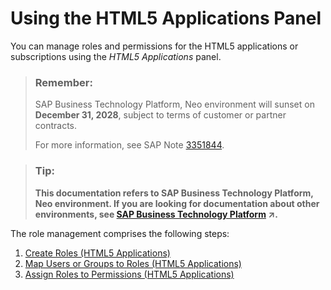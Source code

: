 <!-- loioe30203615764423d9e75673f5f3845f9 -->

# Using the HTML5 Applications Panel

You can manage roles and permissions for the HTML5 applications or subscriptions using the *HTML5 Applications* panel.

> ### Remember:  
> SAP Business Technology Platform, Neo environment will sunset on **December 31, 2028**, subject to terms of customer or partner contracts.
> 
> For more information, see SAP Note [3351844](https://me.sap.com/notes/3351844).

> ### Tip:  
> **This documentation refers to SAP Business Technology Platform, Neo environment. If you are looking for documentation about other environments, see [SAP Business Technology Platform](https://help.sap.com/viewer/65de2977205c403bbc107264b8eccf4b/Cloud/en-US/6a2c1ab5a31b4ed9a2ce17a5329e1dd8.html "SAP Business Technology Platform (SAP BTP) is an integrated offering comprised of four technology portfolios: database and data management, application development and integration, analytics, and intelligent technologies. The platform offers users the ability to turn data into business value, compose end-to-end business processes, and build and extend SAP applications quickly.") :arrow_upper_right:.**

The role management comprises the following steps:

1.  [Create Roles \(HTML5 Applications\)](create-roles-html5-applications-2f93c75.md)
2.  [Map Users or Groups to Roles \(HTML5 Applications\)](map-users-or-groups-to-roles-html5-applications-0324623.md)
3.  [Assign Roles to Permissions \(HTML5 Applications\)](assign-roles-to-permissions-html5-applications-0bf0cc2.md)

